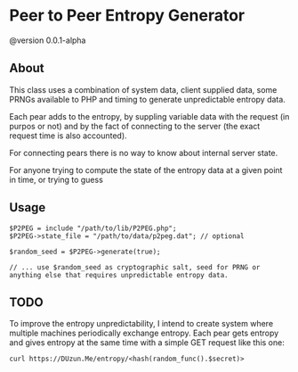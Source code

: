 
# Peer to Peer Entropy Generator
@version 0.0.1-alpha

## About

This class uses a combination of system data, client supplied data, some PRNGs available to PHP and timing to generate unpredictable entropy data.

Each pear adds to the entropy, by suppling variable data with the request (in purpos or not) and by the fact of connecting to the server (the exact request time is also accounted).

For connecting pears there is no way to know about internal server state.

For anyone trying to compute the state of the entropy data at a given point in time, or trying to guess


## Usage

    $P2PEG = include "/path/to/lib/P2PEG.php";
    $P2PEG->state_file = "/path/to/data/p2peg.dat"; // optional

    $random_seed = $P2PEG->generate(true);
    
    // ... use $random_seed as cryptographic salt, seed for PRNG or anything else that requires unpredictable entropy data.

## TODO

To improve the entropy unpredictability, I intend to create system where multiple machines periodically exchange entropy. 
Each pear gets entropy and gives entropy at the same time with a simple GET request like this one:

    curl https://DUzun.Me/entropy/<hash(random_func().$secret)>



